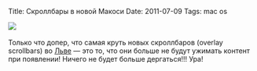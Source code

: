 Title: Скроллбары в новой Макоси
Date: 2011-07-09
Tags: mac os

<div class="text"><img src="http://dl.dropbox.com/u/140528/site/overlay_scrollbars.png" /><br /><br />
Только что допер, что самая круть новых скроллбаров (overlay scrollbars) во <a href="http://www.apple.com/macosx/">Льве</a> — это то, что они больше не будут ужимать контент при появлении! Ничего не будет больше дергаться!!! Ура!</div>